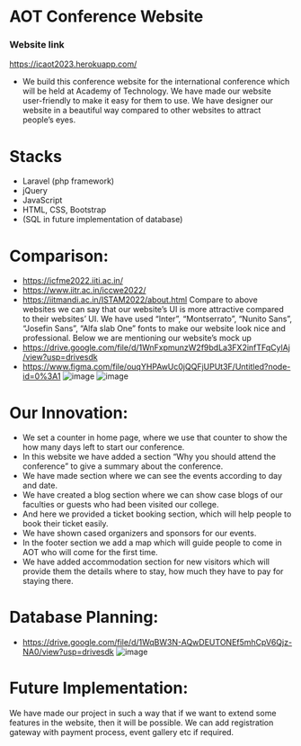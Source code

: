 # AOT Conference Website
### Website link
https://icaot2023.herokuapp.com/ 
- We build this conference website for the international conference which will be held at Academy of Technology. We have made our website user-friendly to make it easy for them to use. We have designer our website in a beautiful way compared to other websites to attract people’s eyes.

# Stacks
- Laravel (php framework)
- jQuery
- JavaScript
- HTML, CSS, Bootstrap
- (SQL in future implementation of database)

# Comparison:
-	https://icfme2022.iiti.ac.in/
-	https://www.iitr.ac.in/iccwe2022/
-	https://iitmandi.ac.in/ISTAM2022/about.html
Compare to above websites we can say that our website’s UI is more attractive compared to their websites’ UI. We have used “Inter”, “Montserrato”, “Nunito Sans”, “Josefin Sans”, “Alfa slab One” fonts to make our website look nice and professional. Below we are mentioning our website’s mock up
-   https://drive.google.com/file/d/1WnFxpmunzW2f9bdLa3FX2infTFqCylAj/view?usp=drivesdk
-	https://www.figma.com/file/ouqYHPAwUc0jQQFjUPUt3F/Untitled?node-id=0%3A1
![image](https://user-images.githubusercontent.com/82677314/198382187-0c3a5745-9d37-438a-9b33-81c357af1b2b.png)
![image](https://user-images.githubusercontent.com/82677314/198382323-e61c9807-1237-40cd-97a9-2053c5bc8c1a.png)


# Our Innovation:

-	We set a counter in home page, where we use that counter to show the how many days left to start our conference. 
-	In this website we have added a section “Why you should attend the conference” to give a summary about the conference. 
-	We have made section where we can see the events according to day and date. 
-	We have created a blog section where we can show case blogs of our faculties or guests who had been visited our college. 
-	And here we provided a ticket booking section, which will help people to book their ticket easily. 
-	We have shown cased organizers and sponsors for our events. 
-	In the footer section we add a map which will guide people to come in AOT who will come for the first time. 
-	We have added accommodation section for new visitors which will provide them the details where to stay, how much they have to pay for staying there.

# Database Planning:
-   https://drive.google.com/file/d/1WqBW3N-AQwDEUTONEf5mhCpV6Qjz-NA0/view?usp=drivesdk
![image](https://user-images.githubusercontent.com/82677314/198380663-ec6b6ebb-b791-476c-a041-68f0842ee453.png)


# Future Implementation: 
We have made our project in such a way that if we want to extend some features in the website, then it will be possible. We can add registration gateway with payment process, event gallery etc if required.







